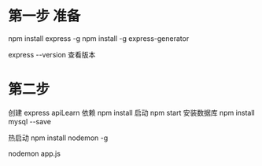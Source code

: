 # 第一步  准备
npm install express -g
npm install -g express-generator

express --version 查看版本

 # 第二步 
 创建
 express apiLearn
 依赖
 npm install
 启动 
 npm start
安装数据库
npm install mysql --save

热启动
npm install nodemon -g

nodemon app.js
 
